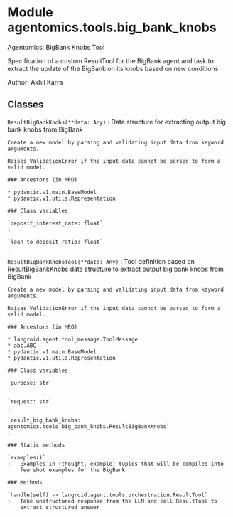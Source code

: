 Module agentomics.tools.big_bank_knobs
======================================
Agentomics: BigBank Knobs Tool

Specification of a custom ResultTool for the BigBank agent and task to
extract the update of the BigBank on its knobs based on new conditions

Author: Akhil Karra

Classes
-------

`ResultBigBankKnobs(**data: Any)`
:   Data structure for extracting output big bank knobs from
    BigBank

    Create a new model by parsing and validating input data from keyword arguments.

    Raises ValidationError if the input data cannot be parsed to form a valid model.

    ### Ancestors (in MRO)

    * pydantic.v1.main.BaseModel
    * pydantic.v1.utils.Representation

    ### Class variables

    `deposit_interest_rate: float`
    :

    `loan_to_deposit_ratio: float`
    :

`ResultBigBankKnobsTool(**data: Any)`
:   Tool definition based on ResultBigBankKnobs data structure to extract
    output big bank knobs from BigBank

    Create a new model by parsing and validating input data from keyword arguments.

    Raises ValidationError if the input data cannot be parsed to form a valid model.

    ### Ancestors (in MRO)

    * langroid.agent.tool_message.ToolMessage
    * abc.ABC
    * pydantic.v1.main.BaseModel
    * pydantic.v1.utils.Representation

    ### Class variables

    `purpose: str`
    :

    `request: str`
    :

    `result_big_bank_knobs: agentomics.tools.big_bank_knobs.ResultBigBankKnobs`
    :

    ### Static methods

    `examples()`
    :   Examples in (thought, example) tuples that will be compiled into
        few shot examples for the BigBank

    ### Methods

    `handle(self) ‑> langroid.agent.tools.orchestration.ResultTool`
    :   Take unstructured response from the LLM and call ResultTool to
        extract structured answer
